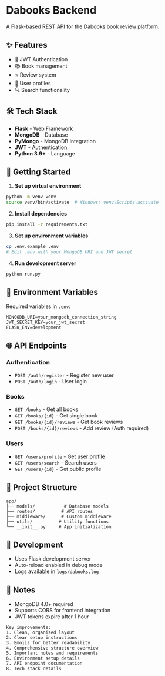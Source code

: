 # Dabooks Backend

A Flask-based REST API for the Dabooks book review platform.

## ✨ Features

- 🔐 JWT Authentication
- 📚 Book management
- ⭐ Review system
- 👥 User profiles
- 🔍 Search functionality

## 🛠 Tech Stack

- **Flask** - Web Framework
- **MongoDB** - Database
- **PyMongo** - MongoDB Integration
- **JWT** - Authentication
- **Python 3.9+** - Language

## 🚀 Getting Started

1. **Set up virtual environment**
```bash
python -m venv venv
source venv/bin/activate  # Windows: venv\Scripts\activate
```

2. **Install dependencies**
```bash
pip install -r requirements.txt
```

3. **Set up environment variables**
```bash
cp .env.example .env
# Edit .env with your MongoDB URI and JWT secret
```

4. **Run development server**
```bash
python run.py
```

## 🔑 Environment Variables

Required variables in `.env`:
```
MONGODB_URI=your_mongodb_connection_string
JWT_SECRET_KEY=your_jwt_secret
FLASK_ENV=development
```

## 🌐 API Endpoints

### Authentication
- `POST /auth/register` - Register new user
- `POST /auth/login` - User login

### Books
- `GET /books` - Get all books
- `GET /books/{id}` - Get single book
- `GET /books/{id}/reviews` - Get book reviews
- `POST /books/{id}/reviews` - Add review (Auth required)

### Users
- `GET /users/profile` - Get user profile
- `GET /users/search` - Search users
- `GET /users/{id}` - Get public profile

## 📁 Project Structure

```
app/
├── models/           # Database models
├── routes/          # API routes
├── middleware/      # Custom middleware
├── utils/          # Utility functions
└── __init__.py     # App initialization
```

## 🔧 Development

- Uses Flask development server
- Auto-reload enabled in debug mode
- Logs available in `logs/dabooks.log`

## 📝 Notes

- MongoDB 4.0+ required
- Supports CORS for frontend integration
- JWT tokens expire after 1 hour

```
Key improvements:
1. Clean, organized layout
2. Clear setup instructions
3. Emojis for better readability
4. Comprehensive structure overview
5. Important notes and requirements
6. Environment setup details
7. API endpoint documentation
8. Tech stack details